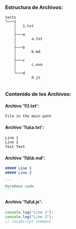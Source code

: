 ﻿### Estructura de Archivos:
```
tests
└───1
    │   1.txt
    │   
    ├───a
    │       a.txt
    │       
    ├───b
    │       b.md
    │       
    ├───c
    │       c.exe
    │       
    └───d
            d.js
            
```


### Contenido de los Archivos:
#### Archivo '1\1.txt': 
````txt 
File in the main path
````

#### Archivo '1\a\a.txt': 
````txt 
Line 1
Line 2
Text Text
````

#### Archivo '1\b\b.md': 
````md 
##### Line 1
##### Line 2

```
MarkDown code
```
````

#### Archivo '1\d\d.js': 
````js 
console.log("Line 1");
console.log("Line 2");
// JavaScript comment
````